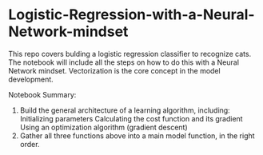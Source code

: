 # Logistic-Regression-with-a-Neural-Network-mindset

This repo covers bulding a logistic regression classifier to recognize cats. The notebook will include all the steps on how to do this with a Neural Network mindset. Vectorization is the core concept in the model development.

Notebook Summary:

  1) Build the general architecture of a learning algorithm, including:
        Initializing parameters
        Calculating the cost function and its gradient
        Using an optimization algorithm (gradient descent)
  2) Gather all three functions above into a main model function, in the right order.

